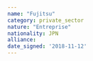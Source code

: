 ```yaml
---
name: "Fujitsu"
category: private_sector
nature: "Entreprise"
nationality: JPN
alliance: 
date_signed: '2018-11-12'
---
```

    